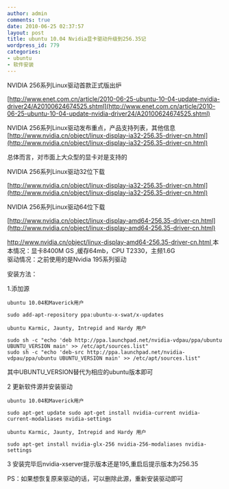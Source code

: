 ```yaml
---
author: admin
comments: true
date: 2010-06-25 02:37:57
layout: post
title: ubuntu 10.04 Nvidia显卡驱动升级到256.35记
wordpress_id: 779
categories:
- ubuntu
- 软件安装
---
```


NVIDIA 256系列Linux驱动首款正式版出炉

[http://www.enet.com.cn/article/2010-06-25-ubuntu-10-04-update-nvidia-driver24/A20100624674525.shtml](http://www.enet.com.cn/article/2010-06-25-ubuntu-10-04-update-nvidia-driver24/A20100624674525.shtml)

NVIDIA 256系列Linux驱动发布重点，产品支持列表，其他信息[http://www.nvidia.cn/object/linux-display-ia32-256.35-driver-cn.html](http://www.nvidia.cn/object/linux-display-ia32-256.35-driver-cn.html)  

总体而言，对市面上大众型的显卡对是支持的

NVIDIA 256系列Linux驱动32位下载  

[http://www.nvidia.cn/object/linux-display-ia32-256.35-driver-cn.html](http://www.nvidia.cn/object/linux-display-ia32-256.35-driver-cn.html)

NVIDIA 256系列Linux驱动64位下载  

[http://www.nvidia.cn/object/linux-display-amd64-256.35-driver-cn.html](http://www.nvidia.cn/object/linux-display-amd64-256.35-driver-cn.html)

[http://www.nvidia.cn/object/linux-display-amd64-256.35-driver-cn.html ](http://www.nvidia.cn/object/linux-display-amd64-256.35-driver-cn.html)本本情况：显卡8400M GS ,缓存64mb，CPU T2330，主频1.6G  
驱动情况：之前使用的是Nvidia 195系列驱动  

安装方法：  

1.添加源

    ubuntu 10.04和Maverick用户 

    sudo add-apt-repository ppa:ubuntu-x-swat/x-updates

    ubuntu Karmic, Jaunty, Intrepid and Hardy 用户

    sudo sh -c "echo 'deb http://ppa.launchpad.net/nvidia-vdpau/ppa/ubuntu UBUNTU_VERSION main' >> /etc/apt/sources.list"
    sudo sh -c "echo 'deb-src http://ppa.launchpad.net/nvidia-vdpau/ppa/ubuntu UBUNTU_VERSION main' >> /etc/apt/sources.list"

其中UBUNTU_VERSION替代为相应的ubuntu版本即可  

2 更新软件源并安装驱动

    ubuntu 10.04和Maverick用户  

    sudo apt-get update sudo apt-get install nvidia-current nvidia-current-modaliases nvidia-settings   

    ubuntu Karmic, Jaunty, Intrepid and Hardy 用户  

    sudo apt-get install nvidia-glx-256 nvidia-256-modaliases nvidia-settings 

3 安装完毕后nvidia-xserver提示版本还是195,重启后提示版本为256.35

PS：如果想恢复原来驱动的话，可以删除此源，重新安装驱动即可

